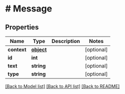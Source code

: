 # # Message

## Properties

Name | Type | Description | Notes
------------ | ------------- | ------------- | -------------
**context** | [**object**](.md) |  | [optional] 
**id** | **int** |  | [optional] 
**text** | **string** |  | [optional] 
**type** | **string** |  | [optional] 

[[Back to Model list]](../../README.md#documentation-for-models) [[Back to API list]](../../README.md#documentation-for-api-endpoints) [[Back to README]](../../README.md)


